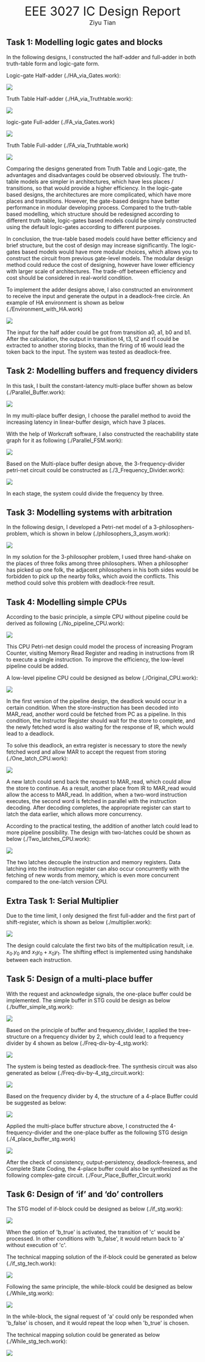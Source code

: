 <div align='center' ><font size ='6'>EEE 3027 IC Design Report  </font> </div>

<div align='center' ><font size ='3'>Ziyu Tian</font> </div>

## Task 1: Modelling logic gates and blocks

In the following designs, I constructed the half-adder and full-adder in both truth-table form and logic-gate form.

Logic-gate Half-adder (./HA_via_Gates.work):

![](image/2023-12-15-08-09-28.png)

Truth Table Half-adder (./HA_via_Truthtable.work):

![](image/2023-12-15-08-12-32.png)


logic-gate Full-adder (./FA_via_Gates.work)

![](image/2023-12-15-08-14-04.png)

Truth Table Full-adder (./FA_via_Truthtable.work)

![](image/2023-12-15-08-16-34.png)

Comparing the designs generated from Truth Table and Logic-gate, the advantages and disadvantages could be observed obviously. The truth-table models are simpler in architectures, which have less places / transitions, so that would provide a higher efficiency. In the logic-gate based designs, the architectures are more complicated, which have more places and transitions. However, the gate-based designs have better performance in modular developing process. Compared to the truth-table based modelling, which structure should be redesigned according to different truth table, logic-gates based models could be simply constructed using the default logic-gates according to different purposes. 

In conclusion, the true-table based models could have better efficiency and brief structure, but the cost of design may increase significantly. The logic-gates based models would have more modular choices, which allows you to construct the circuit from previous gate-level models. The modular design method could reduce the cost of designing, however have lower efficiency with larger scale of architectures. The trade-off between efficiency and cost should be considered in real-world condition.

To implement the adder designs above, I also constructed an environment to receive the input and generate the output in a deadlock-free circle. An example of HA environment is shown as below (./Environment_with_HA.work)


![](image/2023-12-15-10-51-10.png)

The input for the half adder could be got from transition a0, a1, b0 and b1. After the calculation, the output in transition t4, t3, t2 and t1 could be extracted to another storing blocks, than the firing of t6 would lead the token back to the input. The system was tested as deadlock-free.

## Task 2: Modelling buffers and frequency dividers

In this task, I built the constant-latency multi-place buffer shown as below (./Parallel_Buffer.work):

![](image/2023-12-15-11-11-07.png)

In my multi-place buffer design, I choose the parallel method to avoid the increasing latency in linear-buffer design, which have 3 places. 

With the help of Workcraft software, I also constructed the reachability state graph for it as following (./Parallel_FSM.work):

![](image/2023-12-16-07-04-16.png)

Based on the Multi-place buffer design above, the 3-frequency-divider petri-net circuit could be constructed as (./3_Frequency_Divider.work):

![](image/2023-12-16-07-08-15.png)

In each stage, the system could divide the frequency by three.

## Task 3: Modelling systems with arbitration 

In the following design, I developed a Petri-net model of a 3-philosophers-problem, which is shown in below (./philosophers_3_asym.work):

![](image/2023-12-16-07-41-07.png)

In my solution for the 3-philosopher problem, I used three hand-shake on the places of three folks among three philosophers. When a philosopher has picked up one folk, the adjacent philosophers in his both sides would be forbidden to pick up the nearby folks, which avoid the conflicts. This method could solve this problem with deadlock-free result.

## Task 4: Modelling simple CPUs

According to the basic principle, a simple CPU without pipeline could be derived as following (./No_pipeline_CPU.work):

![](image/2023-12-16-09-26-46.png)

This CPU Petri-net design could model the process of increasing Program Counter, visiting Memory Read Register and reading in instructions from IR to execute a single instruction. To improve the efficiency, the low-level pipeline could be added.

A low-level pipeline CPU could be designed as below (./Original_CPU.work):

![](image/2023-12-16-09-51-45.png)

In the first version of the pipeline design, the deadlock would occur in a certain condition. When the store-instruction has been decoded into MAR_read, another word could be fetched from PC as a pipeline. In this condition, the Instructor Register should wait for the store to complete, and the newly fetched word is also waiting for the response of IR, which would lead to a deadlock.

To solve this deadlock, an extra register is necessary to store the newly fetched word and allow MAR to accept the request from storing (./One_latch_CPU.work):

![](image/2023-12-16-10-08-29.png)

A new latch could send back the request to MAR_read, which could allow the store to continue. As a result, another place from IR to MAR_read would allow the access to MAR_read. In addition, when a two-word instruction executes, the second word is fetched in parallel with the instruction decoding. After decoding completes, the appropriate register can start to latch the data earlier, which allows more concurrency.

According to the practical testing, the addition of another latch could lead to more pipeline possibility. The design with two-latches could be shown as below (./Two_latches_CPU.work):

![](image/2023-12-16-10-21-16.png)

The two latches decouple the instruction and memory registers. Data latching into the instruction register can also occur concurrently with the
fetching of new words from memory, which is even more concurrent compared to the one-latch version CPU.

## Extra Task 1: Serial Multiplier 

Due to the time limit, I only designed the first full-adder and the first part of shift-register, which is shown as below (./multiplier.work):

![](image/2023-12-16-10-26-52.png)

The design could calculate the first two bits of the multiplication result, i.e. $x_0.y_0$ and $x_1y_0 + x_0y_1$. The shifting effect is implemented using handshake between each instruction.

## Task 5: Design of a multi-place buffer


With the request and acknowledge signals, the one-place buffer could be implemented. The simple buffer in STG could be design as below (./buffer_simple_stg.work):

![](image/2023-12-16-10-52-11.png)

Based on the principle of buffer and frequency_divider, I applied the tree-structure on a frequency divider by 2, which could lead to a frequency divider by 4 shown as below (./Freq-div-by-4_stg.work):

![](image/2023-12-16-10-56-10.png)

The system is being tested as deadlock-free. The synthesis circuit was also generated as below (./Freq-div-by-4_stg_circuit.work):

![](image/2023-12-16-10-58-23.png)

Based on the frequency divider by 4, the structure of a 4-place Buffer could be suggested as below:

![](image/2023-12-16-11-02-11.png)

Applied the multi-place buffer structure above, I constructed the 4-frequency-divider and the one-place buffer as the following STG design (./4_place_buffer_stg.work)

![](image/2023-12-16-11-05-07.png)

After the check of consistency, output-persistency,
deadlock-freeness, and Complete State Coding, the 4-place buffer could also be synthesized as the following complex-gate circuit. (./Four_Place_Buffer_Circuit.work)


## Task 6: Design of ‘if’ and ‘do’ controllers

The STG model of if-block could be designed as below (./if_stg.work):

![](image/2023-12-16-11-15-01.png)

When the option of 'b_true' is activated, the transition of 'c' would be processed. In other conditions with 'b_false', it would return back to 'a' without execution of 'c'.

The technical mapping solution of the if-block could be generated as below (./if_stg_tech.work):

![](image/2023-12-16-11-30-57.png)


Following the same principle, the while-block could be designed as below (./While_stg.work):

![](image/2023-12-16-11-22-10.png)

In the while-block, the signal request of 'a' could only be responded when 'b_false' is chosen, and it would repeat the loop when 'b_true' is chosen.

The technical mapping solution could be generated as below (./While_stg_tech.work):

![](image/2023-12-16-11-31-56.png)








